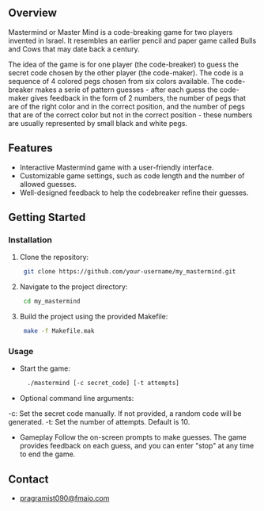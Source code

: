 ## Overview

Mastermind or Master Mind is a code-breaking game for two players invented in Israel. It resembles an earlier pencil and paper game called Bulls and Cows that may date back a century.

The idea of the game is for one player (the code-breaker) to guess the secret code chosen by the other player (the code-maker). The code is a sequence of 4 colored pegs chosen from six colors available. The code-breaker makes a serie of pattern guesses - after each guess the code-maker gives feedback in the form of 2 numbers, the number of pegs that are of the right color and in the correct position, and the number of pegs that are of the correct color but not in the correct position - these numbers are usually represented by small black and white pegs.

## Features

- Interactive Mastermind game with a user-friendly interface.
- Customizable game settings, such as code length and the number of allowed guesses.
- Well-designed feedback to help the codebreaker refine their guesses.

## Getting Started

### Installation

1. Clone the repository:

   ```bash
    git clone https://github.com/your-username/my_mastermind.git
   ```

2. Navigate to the project directory:

   ```bash
    cd my_mastermind
   ```

3. Build the project using the provided Makefile:

   ```bash
    make -f Makefile.mak
   ```

### Usage

- Start the game:

  ```bash
    ./mastermind [-c secret_code] [-t attempts]
  ```


- Optional command line arguments:

-c: Set the secret code manually. If not provided, a random code will be generated.
-t: Set the number of attempts. Default is 10.

- Gameplay
Follow the on-screen prompts to make guesses. The game provides feedback on each guess, and you can enter "stop" at any time to end the game.


## Contact

- pragramist090@fmaio.com